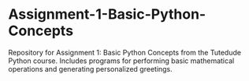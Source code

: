 # Assignment-1-Basic-Python-Concepts
Repository for Assignment 1: Basic Python Concepts from the Tutedude Python course. Includes programs for performing basic mathematical operations and generating personalized greetings.
